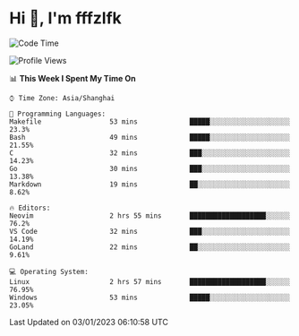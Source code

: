 # Hi 👋, I'm fffzlfk

<!--START_SECTION:waka-->
![Code Time](http://img.shields.io/badge/Code%20Time-8%20hrs%2020%20mins-blue)

![Profile Views](http://img.shields.io/badge/Profile%20Views-113-blue)

📊 **This Week I Spent My Time On** 

```text
⌚︎ Time Zone: Asia/Shanghai

💬 Programming Languages: 
Makefile                 53 mins             █████░░░░░░░░░░░░░░░░░░░░   23.3% 
Bash                     49 mins             █████░░░░░░░░░░░░░░░░░░░░   21.55% 
C                        32 mins             ███░░░░░░░░░░░░░░░░░░░░░░   14.23% 
Go                       30 mins             ███░░░░░░░░░░░░░░░░░░░░░░   13.38% 
Markdown                 19 mins             ██░░░░░░░░░░░░░░░░░░░░░░░   8.62%

🔥 Editors: 
Neovim                   2 hrs 55 mins       ███████████████████░░░░░░   76.2% 
VS Code                  32 mins             ███░░░░░░░░░░░░░░░░░░░░░░   14.19% 
GoLand                   22 mins             ██░░░░░░░░░░░░░░░░░░░░░░░   9.61%

💻 Operating System: 
Linux                    2 hrs 57 mins       ███████████████████░░░░░░   76.95% 
Windows                  53 mins             █████░░░░░░░░░░░░░░░░░░░░   23.05%

```


 Last Updated on 03/01/2023 06:10:58 UTC
<!--END_SECTION:waka-->
